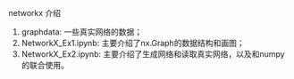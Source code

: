 networkx 介绍
1. graphdata: 一些真实网络的数据；
2. NetworkX_Ex1.ipynb: 主要介绍了nx.Graph的数据结构和画图；
2. NetworkX_Ex2.ipynb: 主要介绍了生成网络和读取真实网络，以及和numpy的联合使用。